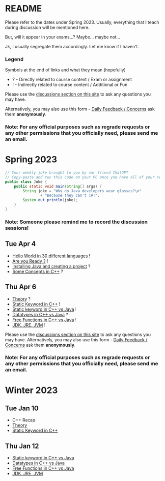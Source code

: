 # README
Please refer to the dates under Spring 2023. Usually, everything that I teach during discussion will be mentioned here.

But, will it appear in your exams...? Maybe... maybe not...

Jk, I usually segregate them accordingly. Let me know if I haven't.

### Legend
Symbols at the end of links and what they mean (hopefully)
- ? - Directly related to course content / Exam or assignment
- ! - Indirectly related to course content / Additional or Fun

Please use the [discussions section on this site](https://github.com/TejasViswa/PIC20A_Disc/discussions) to ask any questions you may have.

Alternatively, you may also use this form - [Daily Feedback / Concerns](https://forms.gle/xSVQHMXqSEJjwCseA) ask them **anonymously**.

### Note: For any official purposes such as regrade requests or any other permissions that you officially need, please send me an email.


# Spring 2023

```java
// Your weekly joke brought to you by our friend ChatGPT
// Copy-paste and run this code on your PC once you have all of your required software installed
public class Joke {
    public static void main(String[] args) {
        String joke = "Why do Java developers wear glasses?\n"
                + "Because they can't C#!";
        System.out.println(joke);
    }
}
```
### Note: Someone please remind me to record the discussion sessions!

## Tue Apr 4
- [Hello World in 30 different languages](https://www.geeksforgeeks.org/hello-world-in-30-different-languages/) !
- [Are you Ready ?](ReadyJava.md) !
- [Installing Java and creating a project](InstallJava.md) ?
- [Some Concepts in C++](ConceptsCPP.md) ?

## Thu Apr 6
- [Theory](Theory.md) ?
- [Static Keyword in C++](https://github.com/TejasViswa/PIC10B_Disc1B_Disc2B/blob/main/Week_1/static.md) !
- [Static keyword in C++ vs Java](Static_cpp_java.md) !
- [Datatypes in C++ vs Java](datatypes.md) ?
- [Free Functions in C++ vs Java](https://arne-mertz.de/2015/05/everything-in-a-class-c-is-not-java/) !
- [JDK, JRE, JVM](https://www.geeksforgeeks.org/differences-jdk-jre-jvm/) !

Please use the [discussions section on this site](https://github.com/TejasViswa/PIC20A_Disc/discussions) to ask any questions you may have. 
Alternatively, you may also use this form - [Daily Feedback / Concerns](https://forms.gle/xSVQHMXqSEJjwCseA) ask them **anonymously**. 
### Note: For any official purposes such as regrade requests or any other permissions that you officially need, please send me an email.


# Winter 2023
## Tue Jan 10
- C++ Recap
- [Theory](Theory.md)
- [Static Keyword in C++](https://github.com/TejasViswa/PIC10B_Disc1B_Disc2B/blob/main/Week_1/static.md)

## Thu Jan 12
- [Static keyword in C++ vs Java](Static_cpp_java.md)
- [Datatypes in C++ vs Java](datatypes.md)
- [Free Functions in C++ vs Java](https://arne-mertz.de/2015/05/everything-in-a-class-c-is-not-java/)
- [JDK, JRE, JVM](https://www.geeksforgeeks.org/differences-jdk-jre-jvm/)



